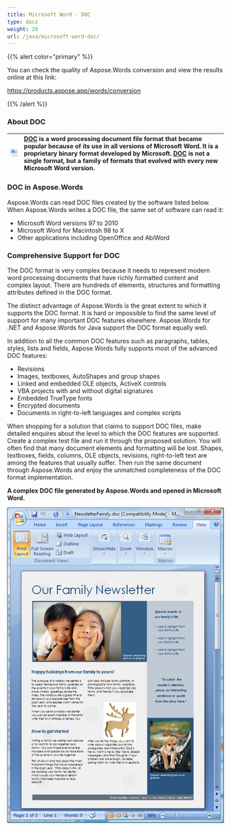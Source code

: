 ```yaml
---
title: Microsoft Word - DOC
type: docs
weight: 20
url: /java/microsoft-word-doc/
---
```


{{% alert color="primary" %}} 

You can check the quality of Aspose.Words conversion and view the results online at this link:

<https://products.aspose.app/words/conversion>

{{% /alert %}} 


### **About DOC**

|![todo:image_alt_text](microsoft-word-doc_1.png)|[DOC](https://docs.fileformat.com/word-processing/doc/) is a word processing document file format that became popular because of its use in all versions of Microsoft Word. It is a proprietary binary format developed by Microsoft. [DOC](https://docs.fileformat.com/word-processing/doc/) is not a single format, but a family of formats that evolved with every new Microsoft Word version.|
| :- | :- |

### **DOC in Aspose.Words**

Aspose.Words can read DOC files created by the software listed below. When Aspose.Words writes a DOC file, the same set of software can read it:

- Microsoft Word versions 97 to 2010
- Microsoft Word for Macintosh 98 to X
- Other applications including OpenOffice and AbiWord

### **Comprehensive Support for DOC**

The DOC format is very complex because it needs to represent modern word processing documents that have richly formatted content and complex layout. There are hundreds of elements, structures and formatting attributes defined in the DOC format.

The distinct advantage of Aspose.Words is the great extent to which it supports the DOC format. It is hard or impossible to find the same level of support for many important DOC features elsewhere. Aspose.Words for .NET and Aspose.Words for Java support the DOC format equally well.

In addition to all the common DOC features such as paragraphs, tables, styles, lists and fields, Aspose.Words fully supports most of the advanced DOC features:

- Revisions
- Images, textboxes, AutoShapes and group shapes
- Linked and embedded OLE objects, ActiveX controls
- VBA projects with and without digital signatures
- Embedded TrueType fonts
- Encrypted documents
- Documents in right-to-left languages and complex scripts

When shopping for a solution that claims to support DOC files, make detailed enquires about the level to which the DOC features are supported. Create a complex test file and run it through the proposed solution. You will often find that many document elements and formatting will be lost. Shapes, textboxes, fields, columns, OLE objects, revisions, right-to-left text are among the features that usually suffer. Then run the same document through Aspose.Words and enjoy the unmatched completeness of the DOC format implementation.

**A complex DOC file generated by Aspose.Words and opened in Microsoft Word.** 

![todo:image_alt_text](microsoft-word-doc_2.png)
